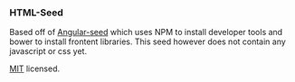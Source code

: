 ### HTML-Seed
Based off of [Angular-seed](https://github.com/angular/angular-seed) which uses NPM to install developer tools and bower to install frontent libraries. 
This seed however does not contain any javascript or css yet.

[MIT](https://opensource.org/licenses/MIT) licensed.
